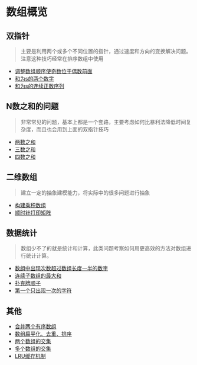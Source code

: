 # 数组概览

## 双指针
> 主要是利用两个或多个不同位置的指针，通过速度和方向的变换解决问题。注意这种技巧经常在排序数组中使用

- [调整数组顺序使奇数位于偶数前面](./调整数组顺序使奇数位于偶数前面.md)
- [和为s的两个数字](./和为s的两个数字.md)
- [和为s的连续正数序列](./和为s的连续正数序列.md)


## N数之和的问题
> 非常常见的问题，基本上都是一个套路，主要考虑如何比暴利法降低时间复杂度，而且也会用到上面的双指针技巧

- [两数之和](./两数之和.md)
- [三数之和](./三数之和.md)
- [四数之和](./四数之和.md)

## 二维数组
> 建立一定的抽象建模能力，将实际中的很多问题进行抽象

- [构建乘积数组](./构建乘积数组.md)
- [顺时针打印矩阵](./顺时针打印矩阵.md)

## 数据统计
> 数组少不了的就是统计和计算，此类问题考察如何用更高效的方法对数组进行统计计算。

- [数组中出现次数超过数组长度一半的数字](./数组中出现次数超过数组长度一半的数字.md)
- [连续子数组的最大和](./连续子数组的最大和.md)
- [扑克牌顺子](./扑克牌顺子.md)
- [第一个只出现一次的字符](./第一个只出现一次的字符.md)

## 其他
- [合并两个有序数组](./合并两个有序数组.md)
- [数组扁平化、去重、排序](./数组扁平化、去重、排序.md)
- [两个数组的交集](./两个数组的交集.md)
- [多个数组的交集](./多个数组的交集.md)
- [LRU缓存机制](./LRU缓存机制.md)